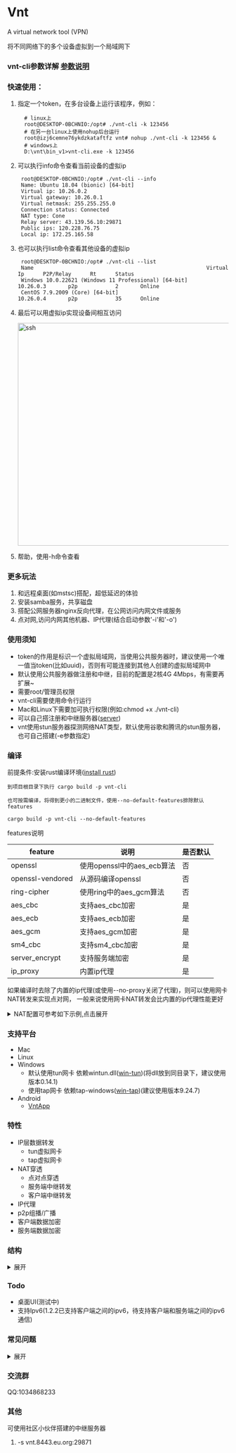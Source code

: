 # Vnt

A virtual network tool (VPN)

将不同网络下的多个设备虚拟到一个局域网下

### vnt-cli参数详解 [参数说明](https://github.com/lbl8603/vnt/blob/main/vnt-cli/README.md)

### 快速使用：

1. 指定一个token，在多台设备上运行该程序，例如：
    ```shell
      # linux上
      root@DESKTOP-0BCHNIO:/opt# ./vnt-cli -k 123456
      # 在另一台linux上使用nohup后台运行
      root@izj6cemne76ykdzkataftfz vnt# nohup ./vnt-cli -k 123456 &
      # windows上
      D:\vnt\bin_v1>vnt-cli.exe -k 123456
    ```
2. 可以执行info命令查看当前设备的虚拟ip
   ```shell
    root@DESKTOP-0BCHNIO:/opt# ./vnt-cli --info
    Name: Ubuntu 18.04 (bionic) [64-bit]
    Virtual ip: 10.26.0.2
    Virtual gateway: 10.26.0.1
    Virtual netmask: 255.255.255.0
    Connection status: Connected
    NAT type: Cone
    Relay server: 43.139.56.10:29871
    Public ips: 120.228.76.75
    Local ip: 172.25.165.58
    ```
3. 也可以执行list命令查看其他设备的虚拟ip
   ```shell
    root@DESKTOP-0BCHNIO:/opt# ./vnt-cli --list
    Name                                                       Virtual Ip      P2P/Relay      Rt      Status
    Windows 10.0.22621 (Windows 11 Professional) [64-bit]      10.26.0.3       p2p            2       Online
    CentOS 7.9.2009 (Core) [64-bit]                            10.26.0.4       p2p            35      Online
    ```
4. 最后可以用虚拟ip实现设备间相互访问

      <img width="506" alt="ssh" src="https://raw.githubusercontent.com/lbl8603/vnt/dev/documents/img/ssh.jpg">
5. 帮助，使用-h命令查看

### 更多玩法

1. 和远程桌面(如mstsc)搭配，超低延迟的体验
2. 安装samba服务，共享磁盘
3. 搭配公网服务器nginx反向代理，在公网访问内网文件或服务
4. 点对网,访问内网其他机器、IP代理(结合启动参数'-i'和'-o')

### 使用须知

- token的作用是标识一个虚拟局域网，当使用公共服务器时，建议使用一个唯一值当token(比如uuid)，否则有可能连接到其他人创建的虚拟局域网中
- 默认使用公共服务器做注册和中继，目前的配置是2核4G 4Mbps，有需要再扩展~
- 需要root/管理员权限
- vnt-cli需要使用命令行运行
- Mac和Linux下需要加可执行权限(例如:chmod +x ./vnt-cli)
- 可以自己搭注册和中继服务器([server](https://github.com/lbl8603/vnts))
- vnt使用stun服务器探测网络NAT类型，默认使用谷歌和腾讯的stun服务器，也可自己搭建(-e参数指定)

### 编译

前提条件:安装rust编译环境([install rust](https://www.rust-lang.org/zh-CN/tools/install))

```
到项目根目录下执行 cargo build -p vnt-cli

也可按需编译，将得到更小的二进制文件，使用--no-default-features排除默认features

cargo build -p vnt-cli --no-default-features
```

features说明

| feature          | 说明                   | 是否默认 |
|------------------|----------------------|------|
| openssl          | 使用openssl中的aes_ecb算法 | 否    |
| openssl-vendored | 从源码编译openssl         | 否    |
| ring-cipher      | 使用ring中的aes_gcm算法    | 否    |
| aes_cbc          | 支持aes_cbc加密          | 是    |
| aes_ecb          | 支持aes_ecb加密          | 是    |
| aes_gcm          | 支持aes_gcm加密          | 是    |
| sm4_cbc          | 支持sm4_cbc加密          | 是    |
| server_encrypt   | 支持服务端加密              | 是    |
| ip_proxy         | 内置ip代理               | 是    |

如果编译时去除了内置的ip代理(或使用--no-proxy关闭了代理)，则可以使用网卡NAT转发来实现点对网，
一般来说使用网卡NAT转发会比内置的ip代理性能更好
<details> <summary>NAT配置可参考如下示例,点击展开</summary>

### 在出口一端做如下配置
注意原有的-i(入口)和-o(出口)的参数不能少

### windows
参考 https://learn.microsoft.com/zh-cn/virtualization/hyper-v-on-windows/user-guide/setup-nat-network
```shell
#设置nat,名字可以自己取，网段是vnt的网段
New-NetNat -Name vntnat -InternalIPInterfaceAddressPrefix 10.26.0.0/24
#查看设置
Get-NetNat
```
### linux
```shell
# 开启ip转发
sudo sysctl -w net.ipv4.ip_forward=1
# 开启nat转发  表示来源10.26.0.0/24的数据通过nat映射后再从vnt-tun以外的其他网卡发出去
sudo iptables -t nat -A POSTROUTING ! -o vnt-tun -s 10.26.0.0/24 -j MASQUERADE
# 或者这样  表示来源10.26.0.0/24的数据通过nat映射后再从eth0网卡发出去
sudo iptables -t nat -A POSTROUTING  -o eth0 -s 10.26.0.0/24 -j MASQUERADE
# 查看设置
iptables -vnL -t nat
```

### Arch Linux

[![Packaging status](https://repology.org/badge/vertical-allrepos/vnt.svg)](https://repology.org/project/vnt/versions)

- 通过 AUR 安装 [vnt-git](https://aur.archlinux.org/packages/vnt-git)

```bash
yay -Syu vnt
sudo systemctl enable --now vnt-cli@1
```

- 通过 `systemd` 设置开机自启及配置

```bash
sudo systemctl enable --now vnt-cli@
sudo systemctl status vnt-cli@
```

- 启用内置 `IPv4` 转发规则

```bash
sudo sysctl --system
```

- 通过内置防火墙文件配置防火墙转发规则

```bash
sudo cat /etc/vnt/iptables-vnt.rules >> /etc/iptables/iptables.rules
sudo iptables-restore iptables.rules
```

### macos
```shell
# 开启ip转发
sudo sysctl -w net.ipv4.ip_forward=1
# 配置NAT转发规则
# 在/etc/pf.conf文件中添加以下规则,en0是出口网卡，10.26.0.0/24是来源网段
nat on en0 from 10.26.0.0/24 to any -> (en0)
# 加载规则
sudo pfctl -f /etc/pf.conf -e
```
</details>

### 支持平台

- Mac
- Linux
- Windows
    - 默认使用tun网卡 依赖wintun.dll([win-tun](https://www.wintun.net/))(将dll放到同目录下，建议使用版本0.14.1)
    - 使用tap网卡 依赖tap-windows([win-tap](https://build.openvpn.net/downloads/releases/))(建议使用版本9.24.7)
- Android
    - [VntApp](https://github.com/lbl8603/VntApp)

### 特性

- IP层数据转发
    - tun虚拟网卡
    - tap虚拟网卡
- NAT穿透
    - 点对点穿透
    - 服务端中继转发
    - 客户端中继转发
- IP代理
- p2p组播/广播
- 客户端数据加密
- 服务端数据加密

### 结构

<details> <summary>展开</summary>

<pre>
    
   0                                            15                                              31
   0  1  2  3  4  5  6  7  8  9  0  1  2  3  4  5  6  7  8  9  0  1  2  3  4  5  6  7  8  9  0  1
  +-+-+-+-+-+-+-+-+-+-+-+-+-+-+-+-+-+-+-+-+-+-+-+-+-+-+-+-+-+-+-+-+-+-+-+-+-+-+-+-+-+-+-+-+-+-+-+
  |e |s |unused| 版本(4)  |      协议(8)        |     上层协议(8)        |初始ttl(4)|生存时间(4)  |
  +-+-+-+-+-+-+-+-+-+-+-+-+-+-+-+-+-+-+-+-+-+-+-+-+-+-+-+-+-+-+-+-+-+-+-+-+-+-+-+-+-+-+-+-+-+-+-+
  |                                        源ip地址(32)                                         |
  +-+-+-+-+-+-+-+-+-+-+-+-+-+-+-+-+-+-+-+-+-+-+-+-+-+-+-+-+-+-+-+-+-+-+-+-+-+-+-+-+-+-+-+-+-+-+-+
  |                                        目的ip地址(32)                                       |
  +-+-+-+-+-+-+-+-+-+-+-+-+-+-+-+-+-+-+-+-+-+-+-+-+-+-+-+-+-+-+-+-+-+-+-+-+-+-+-+-+-+-+-+-+-+-+-+
  |                                          数据体(n)                                          |
  +-+-+-+-+-+-+-+-+-+-+-+-+-+-+-+-+-+-+-+-+-+-+-+-+-+-+-+-+-+-+-+-+-+-+-+-+-+-+-+-+-+-+-+-+-+-+-+
  |                                                                                             |
  |                                          指纹(96)                                           |
  |                                                                                             |
  +-+-+-+-+-+-+-+-+-+-+-+-+-+-+-+-+-+-+-+-+-+-+-+-+-+-+-+-+-+-+-+-+-+-+-+-+-+-+-+-+-+-+-+-+-+-+-+
  注：
  1. e为是否加密标志，s为服务端通信包标志，unused占两位未使用；
  2. 开启加密时，数据体为加密后的密文(加密方式取决于密码长度和加密模式)，
     且会存在指纹，指纹使用sha256生成，用于对数据包完整性和真实性的校验
</pre>


</details>

### Todo

- 桌面UI(测试中)
- 支持Ipv6(1.2.2已支持客户端之间的ipv6，待支持客户端和服务端之间的ipv6通信)

### 常见问题

<details> <summary>展开</summary>

#### 问题1: 设置网络地址失败

##### 可能原因:

vnt默认使用10.26.0.0/24网段，和本地网络适配器的ip冲突

##### 解决方法:

1. 方法一：找到冲突的IP，将其改成别的
2. 方法二：自建服务器，指定其他不会冲突的网段
3. 方法三：增加参数-d <device-id> ，设置不同的id会让服务端分配不同的IP，从而绕开有冲突的IP

#### 问题2: windows系统上wintun.dll加载失败

##### 可能原因：

没有下载wintun.dll 或者使用的wintun.dll有问题

##### 解决方法：

1. 下载最新版的wintun.dll [下载链接](https://www.wintun.net/builds/wintun-0.14.1.zip)
2. 解压后找到对应架构的目录,通常是amd64
3. 将对应的wintun.dll放到和vnt-cli同目录下（或者放到C盘Windows目录下）
4. 再次启动vnt-cli

#### 问题3: 丢包严重，或是不能正常组网通信

##### 可能原因：

某些宽带下(比如广电宽带)UDP丢包严重

##### 解决方法：

1. 使用TCP模式中继转发（vnt-cli增加--tcp参数）
2. 如果p2p后效果很差，可以选择禁用p2p（vnt-cli增加--relay参数）

</details>

### 交流群

QQ:1034868233

### 其他

可使用社区小伙伴搭建的中继服务器

1. -s vnt.8443.eu.org:29871
